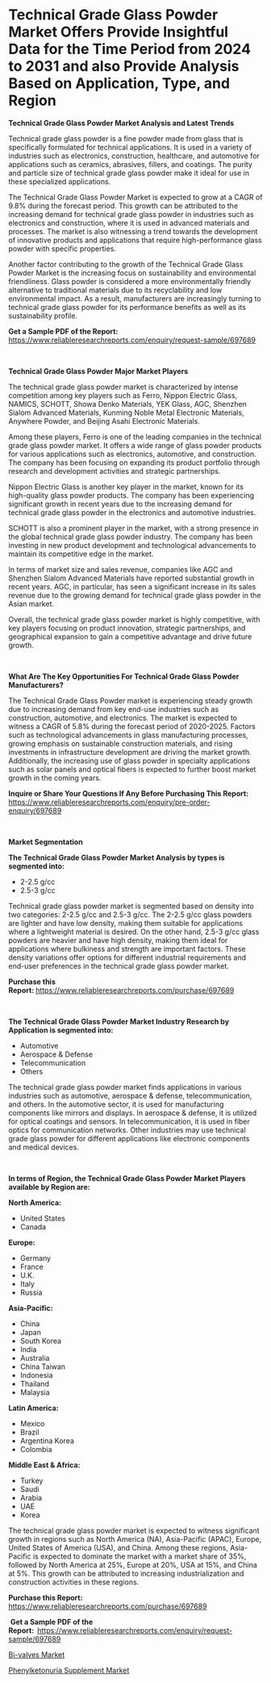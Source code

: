 <p><h1>Technical Grade Glass Powder Market Offers Provide Insightful Data for the Time Period from 2024 to 2031 and also Provide Analysis Based on Application, Type, and Region</h1></p><p><strong>Technical Grade Glass Powder Market Analysis and Latest Trends</strong></p>
<p><p>Technical grade glass powder is a fine powder made from glass that is specifically formulated for technical applications. It is used in a variety of industries such as electronics, construction, healthcare, and automotive for applications such as ceramics, abrasives, fillers, and coatings. The purity and particle size of technical grade glass powder make it ideal for use in these specialized applications.</p><p>The Technical Grade Glass Powder Market is expected to grow at a CAGR of 9.8% during the forecast period. This growth can be attributed to the increasing demand for technical grade glass powder in industries such as electronics and construction, where it is used in advanced materials and processes. The market is also witnessing a trend towards the development of innovative products and applications that require high-performance glass powder with specific properties.</p><p>Another factor contributing to the growth of the Technical Grade Glass Powder Market is the increasing focus on sustainability and environmental friendliness. Glass powder is considered a more environmentally friendly alternative to traditional materials due to its recyclability and low environmental impact. As a result, manufacturers are increasingly turning to technical grade glass powder for its performance benefits as well as its sustainability profile.</p></p>
<p><strong>Get a Sample PDF of the Report:&nbsp;</strong> <a href="https://www.reliableresearchreports.com/enquiry/request-sample/697689">https://www.reliableresearchreports.com/enquiry/request-sample/697689</a></p>
<p>&nbsp;</p>
<p><strong>Technical Grade Glass Powder Major Market Players</strong></p>
<p><p>The technical grade glass powder market is characterized by intense competition among key players such as Ferro, Nippon Electric Glass, NAMICS, SCHOTT, Showa Denko Materials, YEK Glass, AGC, Shenzhen Sialom Advanced Materials, Kunming Noble Metal Electronic Materials, Anywhere Powder, and Beijing Asahi Electronic Materials.</p><p>Among these players, Ferro is one of the leading companies in the technical grade glass powder market. It offers a wide range of glass powder products for various applications such as electronics, automotive, and construction. The company has been focusing on expanding its product portfolio through research and development activities and strategic partnerships.</p><p>Nippon Electric Glass is another key player in the market, known for its high-quality glass powder products. The company has been experiencing significant growth in recent years due to the increasing demand for technical grade glass powder in the electronics and automotive industries.</p><p>SCHOTT is also a prominent player in the market, with a strong presence in the global technical grade glass powder industry. The company has been investing in new product development and technological advancements to maintain its competitive edge in the market.</p><p>In terms of market size and sales revenue, companies like AGC and Shenzhen Sialom Advanced Materials have reported substantial growth in recent years. AGC, in particular, has seen a significant increase in its sales revenue due to the growing demand for technical grade glass powder in the Asian market.</p><p>Overall, the technical grade glass powder market is highly competitive, with key players focusing on product innovation, strategic partnerships, and geographical expansion to gain a competitive advantage and drive future growth.</p></p>
<p>&nbsp;</p>
<p><strong>What Are The Key Opportunities For Technical Grade Glass Powder Manufacturers?</strong></p>
<p><p>The Technical Grade Glass Powder market is experiencing steady growth due to increasing demand from key end-use industries such as construction, automotive, and electronics. The market is expected to witness a CAGR of 5.8% during the forecast period of 2020-2025. Factors such as technological advancements in glass manufacturing processes, growing emphasis on sustainable construction materials, and rising investments in infrastructure development are driving the market growth. Additionally, the increasing use of glass powder in specialty applications such as solar panels and optical fibers is expected to further boost market growth in the coming years.</p></p>
<p><strong>Inquire or Share Your Questions If Any Before Purchasing This Report:</strong> <a href="https://www.reliableresearchreports.com/enquiry/pre-order-enquiry/697689">https://www.reliableresearchreports.com/enquiry/pre-order-enquiry/697689</a></p>
<p>&nbsp;</p>
<p><strong>Market Segmentation</strong></p>
<p><strong>The Technical Grade Glass Powder Market Analysis by types is segmented into:</strong></p>
<p><ul><li>2-2.5 g/cc</li><li>2.5-3 g/cc</li></ul></p>
<p><p>Technical grade glass powder market is segmented based on density into two categories: 2-2.5 g/cc and 2.5-3 g/cc. The 2-2.5 g/cc glass powders are lighter and have low density, making them suitable for applications where a lightweight material is desired. On the other hand, 2.5-3 g/cc glass powders are heavier and have high density, making them ideal for applications where bulkiness and strength are important factors. These density variations offer options for different industrial requirements and end-user preferences in the technical grade glass powder market.</p></p>
<p><strong>Purchase this Report:&nbsp;</strong><a href="https://www.reliableresearchreports.com/purchase/697689">https://www.reliableresearchreports.com/purchase/697689</a></p>
<p>&nbsp;</p>
<p><strong>The Technical Grade Glass Powder Market Industry Research by Application is segmented into:</strong></p>
<p><ul><li>Automotive</li><li>Aerospace & Defense</li><li>Telecommunication</li><li>Others</li></ul></p>
<p><p>The technical grade glass powder market finds applications in various industries such as automotive, aerospace & defense, telecommunication, and others. In the automotive sector, it is used for manufacturing components like mirrors and displays. In aerospace & defense, it is utilized for optical coatings and sensors. In telecommunication, it is used in fiber optics for communication networks. Other industries may use technical grade glass powder for different applications like electronic components and medical devices.</p></p>
<p>&nbsp;</p>
<p><strong>In terms of Region, the Technical Grade Glass Powder Market Players available by Region are:</strong></p>
<p>
    <p> <strong> North America: </strong>
        <ul>
            <li>United States</li>
            <li>Canada</li>
        </ul>
        </p> 
    <p> <strong> Europe: </strong>
        <ul>
            <li>Germany</li>
            <li>France</li>
            <li>U.K.</li>
            <li>Italy</li>
            <li>Russia</li>
        </ul>
        </p> 
    <p> <strong> Asia-Pacific: </strong>
        <ul>
            <li>China</li>
            <li>Japan</li>
            <li>South Korea</li>
            <li>India</li>
            <li>Australia</li>
            <li>China Taiwan</li>
            <li>Indonesia</li>
            <li>Thailand</li>
            <li>Malaysia</li>
        </ul>
        </p> 
    <p> <strong> Latin America: </strong>
        <ul>
            <li>Mexico</li>
            <li>Brazil</li>
            <li>Argentina Korea</li>
            <li>Colombia</li>
        </ul>
        </p> 
    <p> <strong> Middle East & Africa: </strong>
        <ul>
            <li>Turkey</li>
            <li>Saudi</li>
            <li>Arabia</li>
            <li>UAE</li>
            <li>Korea</li>
        </ul>
    </p>
    </p>
<p><p>The technical grade glass powder market is expected to witness significant growth in regions such as North America (NA), Asia-Pacific (APAC), Europe, United States of America (USA), and China. Among these regions, Asia-Pacific is expected to dominate the market with a market share of 35%, followed by North America at 25%, Europe at 20%, USA at 15%, and China at 5%. This growth can be attributed to increasing industrialization and construction activities in these regions.</p></p>
<p><strong>Purchase this Report: </strong><a href="https://www.reliableresearchreports.com/purchase/697689">https://www.reliableresearchreports.com/purchase/697689</a></p>
<p>&nbsp;<strong>Get a Sample PDF of the Report:&nbsp;&nbsp;</strong><a href="https://www.reliableresearchreports.com/enquiry/request-sample/697689">https://www.reliableresearchreports.com/enquiry/request-sample/697689</a></p>
<p><strong></strong></p>
<p><p><a href="https://issuu.com/reportprime-2/docs/bi-valves-market-size-2030.pptx">Bi-valves Market</a></p><p><a href="https://issuu.com/reportprime-2/docs/phenylketonuria-supplement-market-size-2030.pptx">Phenylketonuria Supplement Market</a></p></p>